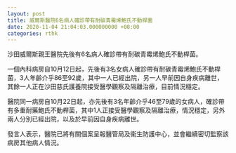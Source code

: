 ```yaml
---
layout: post
title: 威爾斯醫院6名病人確診帶有耐碳青霉烯鮑氏不動桿菌
date: 2020-11-04 21:04:03.000000000 +08:00
categories: rthk
---
```


沙田威爾斯親王醫院先後有6名病人確診帶有耐碳青霉烯鮑氏不動桿菌。

一個內科病房自10月12日起，先後有3名女病人確診帶有耐碳青霉烯鮑氏不動桿菌，3人年齡介乎86至92歲，其中一人已經出院，另一人早前因自身疾病離世，其餘一人正在沙田慈氏護養院接受醫學觀察及隔離治療，目前情況穩定。

醫院同一病房自10月22日起，亦先後有3名年齡介乎46至79歲的女病人，確診帶有多重耐藥鮑氏不動桿菌，其中1人正接受醫學觀察及隔離治療，情況穩定，另外兩人分別已經出院，以及於早前因自身疾病離世。

發言人表示，醫院已將有關個案呈報醫管局及衞生防護中心，並會繼續密切監察該病房其他病人情況。
